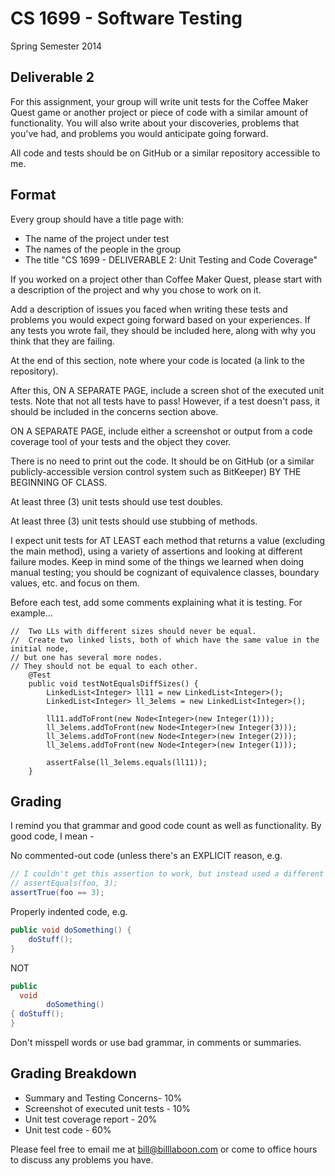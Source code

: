 # CS 1699 - Software Testing
Spring Semester 2014

## Deliverable 2

For this assignment, your group will write unit tests for the Coffee Maker Quest game or another project or piece of code with a similar amount of functionality.  You will also write about your discoveries, problems that you've had, and problems you would anticipate going forward.

All code and tests should be on GitHub or a similar repository accessible to me.

## Format
Every group should have a title page with:
* The name of the project under test
* The names of the people in the group
* The title "CS 1699 - DELIVERABLE 2: Unit Testing and Code Coverage"

If you worked on a project other than Coffee Maker Quest, please start with a description of the project and why you chose to work on it.

Add a description of issues you faced when writing these tests and problems you would expect going forward based on your experiences.  If any tests you wrote fail, they should be included here, along with why you think that they are failing.

At the end of this section, note where your code is located (a link to the repository).

After this, ON A SEPARATE PAGE, include a screen shot of the executed unit tests.  Note that not all tests have to pass!  However, if a test doesn't pass, it should be included in the concerns section above.

ON A SEPARATE PAGE, include either a screenshot or output from a code coverage tool of your tests and the object they cover.

There is no need to print out the code.  It should be on GitHub (or a similar publicly-accessible version control system such as BitKeeper) BY THE BEGINNING OF CLASS.

At least three (3) unit tests should use test doubles.

At least three (3) unit tests should use stubbing of methods.

I expect unit tests for AT LEAST each method that returns a value (excluding the main method), using a variety of assertions and looking at different failure modes.  Keep in mind some of the things we learned when doing manual testing; you should be cognizant of equivalence classes, boundary values, etc. and focus on them.

Before each test, add some comments explaining what it is testing.  For example...

	//  Two LLs with different sizes should never be equal.
	//  Create two linked lists, both of which have the same value in the initial node,
	// but one has several more nodes. 
	// They should not be equal to each other.
		@Test
		public void testNotEqualsDiffSizes() {
			LinkedList<Integer> ll11 = new LinkedList<Integer>();
			LinkedList<Integer> ll_3elems = new LinkedList<Integer>();

			ll11.addToFront(new Node<Integer>(new Integer(1)));
			ll_3elems.addToFront(new Node<Integer>(new Integer(3)));
			ll_3elems.addToFront(new Node<Integer>(new Integer(2)));
			ll_3elems.addToFront(new Node<Integer>(new Integer(1)));

			assertFalse(ll_3elems.equals(ll11));
		}

## Grading
I remind you that grammar and good code count as well as functionality.  By good code, I mean -

No commented-out code (unless there's an EXPLICIT reason, e.g.
```java
// I couldn't get this assertion to work, but instead used a different assertion, below
// assertEquals(foo, 3);
assertTrue(foo == 3);
```

Properly indented code, e.g.
```java
public void doSomething() {
    doStuff();
}
```
NOT
```java
public
  void
        doSomething()
{ doStuff();
}
```

Don't misspell words or use bad grammar, in comments or summaries.

## Grading Breakdown
* Summary and Testing Concerns- 10%
* Screenshot of executed unit tests - 10%
* Unit test coverage report - 20%
* Unit test code - 60%

Please feel free to email me at bill@billlaboon.com or come to office hours to discuss any problems you have. 
 
